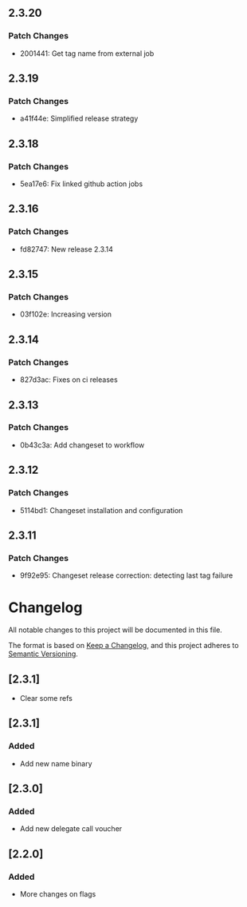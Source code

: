 <!-- markdownlint-disable MD024 -->

## 2.3.20

### Patch Changes

- 2001441: Get tag name from external job

## 2.3.19

### Patch Changes

- a41f44e: Simplified release strategy

## 2.3.18

### Patch Changes

- 5ea17e6: Fix linked github action jobs

## 2.3.16

### Patch Changes

- fd82747: New release 2.3.14

## 2.3.15

### Patch Changes

- 03f102e: Increasing version

## 2.3.14

### Patch Changes

- 827d3ac: Fixes on ci releases

## 2.3.13

### Patch Changes

- 0b43c3a: Add changeset to workflow

## 2.3.12

### Patch Changes

- 5114bd1: Changeset installation and configuration

## 2.3.11

### Patch Changes

- 9f92e95: Changeset release correction: detecting last tag failure

# Changelog

All notable changes to this project will be documented in this file.

The format is based on [Keep a Changelog](https://keepachangelog.com/en/1.0.0/),
and this project adheres to [Semantic Versioning](https://semver.org/spec/v2.0.0.html).

## [2.3.1]

- Clear some refs

## [2.3.1]

### Added

- Add new name binary

## [2.3.0]

### Added

- Add new delegate call voucher

## [2.2.0]

### Added

- More changes on flags
